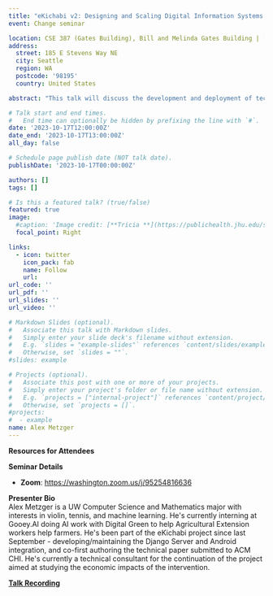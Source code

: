 ```yaml
---
title: "eKichabi v2: Designing and Scaling Digital Information Systems in Sub-Saharan Africa" 
event: Change seminar

location: CSE 387 (Gates Building), Bill and Melinda Gates Building | [Zoom](https://washington.zoom.us/j/95254816636)
address:
  street: 185 E Stevens Way NE
  city: Seattle
  region: WA
  postcode: '98195'
  country: United States

abstract: "This talk will discuss the development and deployment of technologies in rural and developing regions. Specifically, we'll share challenges and insights from scaling a searchable agricultural-business directory to 9833 firms in 100 villages, based on the ~1-year USSD and Android deployment in rural Tanzania, known as eKichabi v2. We'll emphasize key points regarding the utility of dual-platform technologies in the evolving mobile phone landscape, usage patterns across 1014 households, and how demographics and technology comfort influence the acceptance and impact of these technologies."

# Talk start and end times.
#   End time can optionally be hidden by prefixing the line with `#`.
date: '2023-10-17T12:00:00Z'
date_end: '2023-10-17T13:00:00Z'
all_day: false

# Schedule page publish date (NOT talk date).
publishDate: '2023-10-17T00:00:00Z'

authors: []
tags: []

# Is this a featured talk? (true/false)
featured: true
image:
  #caption: 'Image credit: [**Tricia **](https://publichealth.jhu.edu/sites/default/files/styles/profile/public/images/3314.jpg?h=84e705d9&itok=GyZNK8wB)'
  focal_point: Right

links:
  - icon: twitter
    icon_pack: fab
    name: Follow
    url: 
url_code: ''
url_pdf: ''
url_slides: ''
url_video: ''

# Markdown Slides (optional).
#   Associate this talk with Markdown slides.
#   Simply enter your slide deck's filename without extension.
#   E.g. `slides = "example-slides"` references `content/slides/example-slides.md`.
#   Otherwise, set `slides = ""`.
#slides: example

# Projects (optional).
#   Associate this post with one or more of your projects.
#   Simply enter your project's folder or file name without extension.
#   E.g. `projects = ["internal-project"]` references `content/project/deep-learning/index.md`.
#   Otherwise, set `projects = []`.
#projects:
#  - example
name: Alex Metzger
---
```



<!--({{% callout note %}}Click on the **Slides** button above to view the built-in slides feature.{{% /callout %}})
-->
**Resources for Attendees**

**Seminar Details**
* **Zoom**: https://washington.zoom.us/j/95254816636


<b>Presenter Bio</b>
<br>
Alex Metzger is a UW Computer Science and Mathematics major with interests in violin, tennis, and machine learning. He's currently interning at Gooey.AI doing AI work with Digital Green to help Agricultural Extension workers help farmers. He's been part of the eKichabi project since last September - developing/maintaining the Django Server and Android integration, and co-first authoring the technical paper submitted to ACM CHI. He's currently a technical consultant for the continuation of the project aimed at studying the economic impacts of the intervention.

**[Talk Recording]()**

